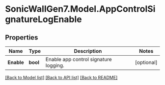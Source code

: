 # SonicWallGen7.Model.AppControlSignatureLogEnable

## Properties

Name | Type | Description | Notes
------------ | ------------- | ------------- | -------------
**Enable** | **bool** | Enable app control signature logging. | [optional] 

[[Back to Model list]](../README.md#documentation-for-models) [[Back to API list]](../README.md#documentation-for-api-endpoints) [[Back to README]](../README.md)

